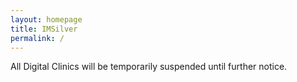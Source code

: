 ```yaml
---
layout: homepage
title: IMSilver
permalink: /
---
```

<!-- Type your notification here - the notification bar will not appear if this is empty. For other changes, refer to _data/homepage.yml to edit the homepage -->
All Digital Clinics will be temporarily suspended until further notice.
